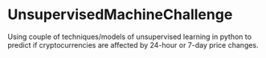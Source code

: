 # UnsupervisedMachineChallenge

Using couple of techniques/models of unsupervised learning in python to predict if cryptocurrencies are affected by 24-hour or 7-day price changes.
